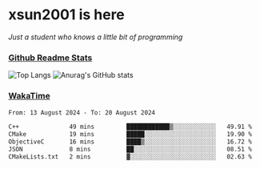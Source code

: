 # xsun2001 is here

*Just a student who knows a little bit of programming*

### [Github Readme Stats](https://github.com/anuraghazra/github-readme-stats)

![Top Langs](https://github-readme-stats.vercel.app/api/top-langs/?username=xsun2001&layout=compact&theme=radical) ![Anurag's GitHub stats](https://github-readme-stats.vercel.app/api?username=xsun2001&show_icons=true&theme=radical)

### [WakaTime](https://wakatime.com)

<!--START_SECTION:waka-->

```txt
From: 13 August 2024 - To: 20 August 2024

C++              49 mins         ████████████▒░░░░░░░░░░░░   49.91 %
CMake            19 mins         █████░░░░░░░░░░░░░░░░░░░░   19.90 %
ObjectiveC       16 mins         ████▒░░░░░░░░░░░░░░░░░░░░   16.72 %
JSON             8 mins          ██░░░░░░░░░░░░░░░░░░░░░░░   08.51 %
CMakeLists.txt   2 mins          ▓░░░░░░░░░░░░░░░░░░░░░░░░   02.63 %
```

<!--END_SECTION:waka-->
